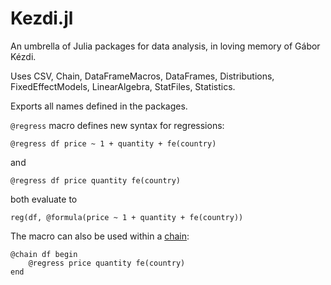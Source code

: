 # Kezdi.jl
An umbrella of Julia packages for data analysis, in loving memory of Gábor Kézdi.

Uses CSV, Chain, DataFrameMacros, DataFrames, Distributions, FixedEffectModels, LinearAlgebra, StatFiles, Statistics.

Exports all names defined in the packages.

`@regress` macro defines new syntax for regressions:
```
@regress df price ~ 1 + quantity + fe(country)
```
and 
```
@regress df price quantity fe(country)
```
both evaluate to
```
reg(df, @formula(price ~ 1 + quantity + fe(country))
```
The macro can also be used within a [chain](https://github.com/jkrumbiegel/Chain.jl):
```
@chain df begin
    @regress price quantity fe(country)
end
